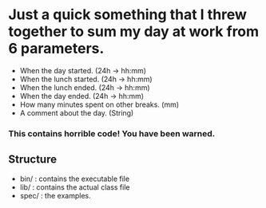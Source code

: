 # Just a quick something that I threw together to sum my day at work from 6 parameters.

  - When the day started. (24h -> hh:mm)
  - When the lunch started. (24h -> hh:mm)
  - When the lunch ended. (24h -> hh:mm)
  - When the day ended. (24h -> hh:mm)
  - How many minutes spent on other breaks. (mm)
  - A comment about the day. (String)

### This contains horrible code! You have been warned.

## Structure 
  - bin/  : contains the executable file
  - lib/  : contains the actual class file
  - spec/ : the examples.
